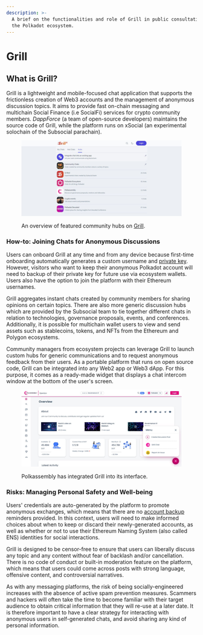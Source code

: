 ```yaml
---
description: >-
  A brief on the functionalities and role of Grill in public consultation within
  the Polkadot ecosystem.
---
```


# Grill

## What is Grill?

Grill is a lightweight and mobile-focused chat application that supports the frictionless creation of Web3 accounts and the management of anonymous discussion topics. It aims to provide fast on-chain messaging and multichain Social Finance (i.e SocialFi) services for crypto community members. _DappForce_ (a team of open-source developers) maintains the source code of Grill, while the platform runs on xSocial (an experimental solochain of the Subsocial parachain).&#x20;

<figure><img src="../../.gitbook/assets/S_GrillHubs.JPG" alt="A list of active community hubs on Grill chat."><figcaption><p>An overview of featured community hubs on <a href="https://grill.chat/hubs">Grill</a>.</p></figcaption></figure>



### How-to: Joining Chats for Anonymous Discussions

Users can onboard Grill at any time and from any device because first-time onboarding automatically generates a custom username and [private key](../2.storage/seed-secret-phrases.md).  However, visitors who want to keep their anonymous Polkadot account will need to backup of their private key for future use via ecosystem wallets. Users also have the option to join the platform with their Ethereum usernames.

Grill aggregates instant chats created by community members for sharing opinions on certain topics. There are also more generic discussion hubs which are provided by the Subsocial team to tie together different chats in relation to technologies, governance proposals, events, and conferences. Additionally, it is possible for multichain wallet users to view and send assets such as stablecoins, tokens, and NFTs from the Ethereum and Polygon ecosystems.

Community managers from ecosystem projects can leverage Grill to launch custom hubs for generic communications and to request anonymous feedback from their users. As a portable platform that runs on open source code, Grill can be integrated into any Web2 app or Web3 dApp. For this purpose, it comes as a ready-made widget that displays a chat intercom window at the bottom of the user's screen.&#x20;

<figure><img src="../../.gitbook/assets/S_GrillPolkassembly.JPG" alt="An example of Grill widget integration into a governance platform."><figcaption><p>Polkassembly has integrated Grill into its interface.</p></figcaption></figure>



### Risks: Managing Personal Safety and Well-being

Users' credentials are auto-generated by the platform to promote anonymous exchanges, which means that there are no [account backup](../2.storage/json-backups.md) reminders provided. In this context, users will need to make informed choices about when to keep or discard their newly-generated accounts, as well as whether or not to use their Ethereum Naming System (also called ENS) identities for social interactions.

Grill is designed to be censor-free to ensure that users can liberally discuss any topic and any content without fear of backlash and/or cancellation. There is no code of conduct or built-in moderation feature on the platform, which means that users could come across posts with strong language, offensive content, and controversial narratives. &#x20;

As with any messaging platforms, the risk of being socially-engineered increases with the absence of active spam prevention measures. Scammers and hackers will often take the time to become familiar with their target audience to obtain critical information that they will re-use at a later date. It is therefore important to have a clear strategy for interacting with anonymous users in self-generated chats, and avoid sharing any kind of personal information.

